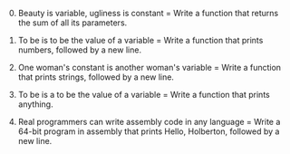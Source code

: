  0. Beauty is variable, ugliness is constant  = Write a function that returns the sum of all its parameters.

1. To be is to be the value of a variable = Write a function that prints numbers, followed by a new line.

2. One woman's constant is another woman's variable = Write a function that prints strings, followed by a new line.

3. To be is a to be the value of a variable = Write a function that prints anything.

4. Real programmers can write assembly code in any language = Write a 64-bit program in assembly that prints Hello, Holberton, followed by a new line.

